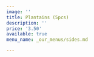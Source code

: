 ```yaml
---
image: ''
title: Plantains (5pcs)
description: ''
price: '3.50'
available: true
menu_name: _our_menus/sides.md

---
```

